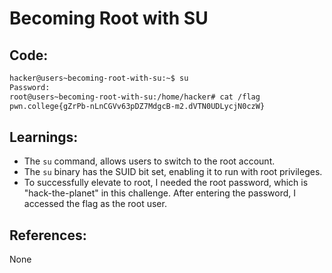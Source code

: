 # Becoming Root with SU
## Code:
```bash
hacker@users~becoming-root-with-su:~$ su
Password:
root@users~becoming-root-with-su:/home/hacker# cat /flag
pwn.college{gZrPb-nLnCGVv63pDZ7MdgcB-m2.dVTN0UDLycjN0czW}
```
## Learnings:
- The `su` command, allows users to switch to the root account.
- The `su` binary has the SUID bit set, enabling it to run with root privileges.
- To successfully elevate to root, I needed the root password, which is "hack-the-planet" in this challenge. After entering the password, I accessed the flag as the root user.
## References:
None


